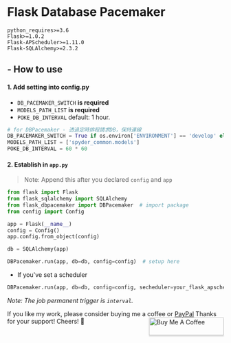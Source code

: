 # Flask Database Pacemaker
```
python_requires>=3.6
Flask>=1.0.2
Flask-APScheduler>=1.11.0
Flask-SQLAlchemy>=2.3.2
```

## - How to use

#### 1. Add setting into config.py
- `DB_PACEMAKER_SWITCH` __is required__
- `MODELS_PATH_LIST` __is required__
- `POKE_DB_INTERVAL` default: 1 hour.

```python
# for DBPacemaker - 透過定時排程請求DB，保持連線
DB_PACEMAKER_SWITCH = True if os.environ['ENVIRONMENT'] == 'develop' else False
MODELS_PATH_LIST = ['spyder_common.models']
POKE_DB_INTERVAL = 60 * 60
```

#### 2. Establish in `app.py`
>Note: Append this after you declared `config` and `app`

```python
from flask import Flask
from flask_sqlalchemy import SQLAlchemy
from flask_dbpacemaker import DBPacemaker  # import package
from config import Config

app = Flask(__name__)
config = Config()
app.config.from_object(config)

db = SQLAlchemy(app)

DBPacemaker.run(app, db=db, config=config)  # setup here
```

- If you've set a scheduler
```python
DBPacemaker.run(app, db=db, config=config, secheduler=your_flask_apscheduler)
```

_Note: The job permanent trigger is `interval`._

If you like my work, please consider buying me a coffee or [PayPal](https://paypal.me/RonDevStudio?locale.x=zh_TW)
Thanks for your support! Cheers! 🎉
<a href="https://www.buymeacoffee.com/ronchang" target="_blank"><img src="https://www.buymeacoffee.com/assets/img/custom_images/orange_img.png" alt="Buy Me A Coffee" style="height: 41px !important;width: 174px !important;box-shadow: 0px 3px 2px 0px rgba(190, 190, 190, 0.5) !important;-webkit-box-shadow: 0px 3px 2px 0px rgba(190, 190, 190, 0.5) !important;" align="right"></a>
